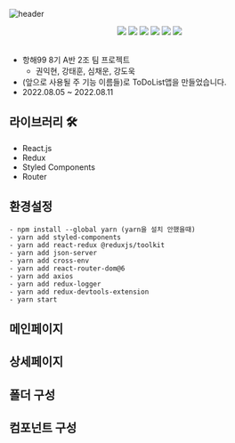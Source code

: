 ![header](https://capsule-render.vercel.app/api?type=waving&text=MyToDoList&color=auto&height=200&animation=scaleIn)

<div align=center> 
<img src="https://img.shields.io/badge/React.js-F7DF1E?style=for-the-badge&logo=react&logoColor=#3776AB"/>
<img src="https://img.shields.io/badge/Styled_Components-000000?style=for-the-badge&logo=react&logoColor=#3776AB"/>
<img src="https://img.shields.io/badge/Redux-F7DF1E?style=for-the-badge&logo=redux&logoColor=#1572B6"/>
<img src="https://img.shields.io/badge/javascript-red?style=for-the-badge&logo=javascript&logoColor=black"/>
<img src="https://img.shields.io/badge/HTML5-008000?style=for-the-badge&logo=HTML5&logoColor=#E34F26"/>
<img src="https://img.shields.io/badge/CSS3-blue?style=for-the-badge&logo=css3&logoColor=#1572B6"/>
</div>
<br>   


- 항해99 8기 A반 2조 팀 프로젝트
  - 권익현, 강태훈, 심채운, 강도욱
- (앞으로 사용될 주 기능 이름들)로 ToDoList앱을 만들었습니다. 
- 2022.08.05 ~ 2022.08.11

## 라이브러리 🛠
- React.js
- Redux
- Styled Components
- Router

## 환경설정
```
- npm install --global yarn (yarn을 설치 안했을때)
- yarn add styled-components
- yarn add react-redux @reduxjs/toolkit
- yarn add json-server
- yarn add cross-env
- yarn add react-router-dom@6
- yarn add axios
- yarn add redux-logger
- yarn add redux-devtools-extension
- yarn start
```
##

## 메인페이지

## 상세페이지


## 폴더 구성


## 컴포넌트 구성
```javascript

```
